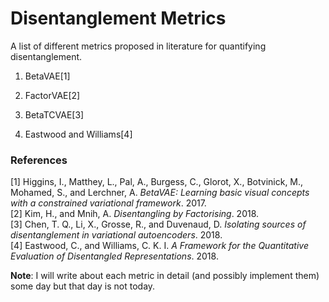 # Disentanglement Metrics

A list of different metrics proposed in literature for quantifying disentanglement.

1. BetaVAE[1]

2. FactorVAE[2]

3. BetaTCVAE[3]

4. Eastwood and Williams[4]


### References

[1] Higgins, I., Matthey, L., Pal, A., Burgess, C., Glorot, X., Botvinick, M., Mohamed, S., and Lerchner, A. _BetaVAE: Learning basic visual concepts with a constrained variational framework_. 2017.  
[2] Kim, H., and Mnih, A. _Disentangling by Factorising_. 2018.  
[3] Chen, T. Q., Li, X., Grosse, R., and Duvenaud, D. _Isolating
sources of disentanglement in variational autoencoders_. 2018.  
[4] Eastwood, C., and Williams, C. K. I. _A Framework for the Quantitative Evaluation of Disentangled Representations_. 2018.


**Note**: I will write about each metric in detail (and possibly implement them) some day but that day is not today.
